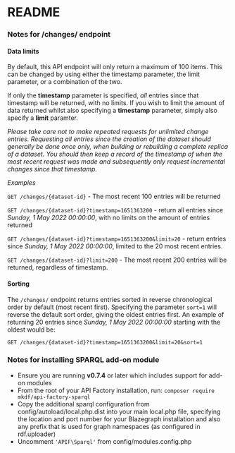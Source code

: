 # README #

### Notes for /changes/ endpoint

#### Data limits
By default, this API endpoint will only return a maximum of 100 items. 
This can be changed by using either the timestamp parameter, the limit parameter, or
a combination of the two. 

If only the **timestamp** parameter is specified, *all* entries since that timestamp will
be returned, with no limits. If you wish to limit the amount of data returned whilst 
also specifying a **timestamp** parameter, simply also specify a **limit** paramter. 

*Please take care not to make repeated requests for unlimited change entries. Requesting 
all entries since the creation of the dataset should generally 
be done once only, when building or rebuilding a complete replica of a dataset. You should then 
keep a record of the timestamp of when the most recent request was made and subsequently only 
request incremental changes since that timestamp.*

*Examples*

`GET /changes/{dataset-id}` - The most recent 100 entries will be returned

`GET /changes/{dataset-id}?timestamp=1651363200` - return all entries since 
*Sunday, 1 May 2022 00:00:00*, with no limits on the amount of entries returned

`GET /changes/{dataset-id}?timestamp=1651363200&limit=20` - return entries since
*Sunday, 1 May 2022 00:00:00*, limited to the 20 most recent entries.

`GET /changes/{dataset-id}?limit=200` - The most recent 200 entries will be returned, 
regardless of timestamp.

#### Sorting
The `/changes/` endpoint returns entries sorted in reverse chronological 
order by default (most recent first). Specifying the parameter `sort=1` will 
reverse the default sort order, giving the oldest entries first. An example of returning 
 20 entries since *Sunday, 1 May 2022 00:00:00* starting with the oldest would be:

`GET /changes/{dataset-id}?timestamp=1651363200&limit=20&sort=1`


### Notes for installing SPARQL add-on module

* Ensure you are running **v0.7.4** or later which includes support for add-on modules
* From the root of your API Factory installation, run: `composer require mkdf/api-factory-sparql`
* Copy the additional sparql configuration from config/autoload/local.php.dist into your main local.php file, specifying the location and port number for your Blazegraph installation and also any prefix that is used for graph namespaces (as configured in rdf.uploader)
* Uncomment `'APIF\Sparql'` from config/modules.config.php
